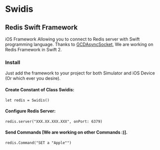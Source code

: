 # Swidis
## Redis Swift Framework
iOS Framework Allowing you to connect to Redis server with Swift programming language. Thanks to [GCDAsyncSocket](https://github.com/robbiehanson/CocoaAsyncSocket), We are working on Redis Framework in Swift 2.

### Install
Just add the framework to your project for both Simulator and iOS Device (Or which ever you desire).

#### Create Constant of Class Swidis: 
`let redis = Swidis()`

#### Configure Redis Server: 
`redis.server("XXX.XX.XXX.XXX", onPort: 6379)`

#### Send Commands [We are working on other Commands :)].
`redis.Command("SET a "Apple"")`
